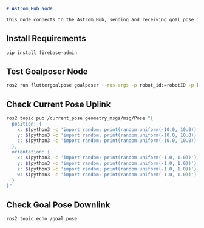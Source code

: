 ```markdown
# Astrom Hub Node

This node connects to the Astrom Hub, sending and receiving goal pose data. The Hive manager sends out goal poses to the robots, and users can also view/send poses.
```

## Install Requirements

```bash
pip install firebase-admin
```

## Test Goalposer Node

```bash
ros2 run fluttergoalpose goalposer --ros-args -p robot_id:=robotID -p key_path:=keyPath
```

## Check Current Pose Uplink

```bash
ros2 topic pub /current_pose geometry_msgs/msg/Pose "{
  position: {
    x: $(python3 -c 'import random; print(random.uniform(-10.0, 10.0))'),
    y: $(python3 -c 'import random; print(random.uniform(-10.0, 10.0))'),
    z: $(python3 -c 'import random; print(random.uniform(-10.0, 10.0))')
  },
  orientation: {
    x: $(python3 -c 'import random; print(random.uniform(-1.0, 1.0))'),
    y: $(python3 -c 'import random; print(random.uniform(-1.0, 1.0))'),
    z: $(python3 -c 'import random; print(random.uniform(-1.0, 1.0))'),
    w: $(python3 -c 'import random; print(random.uniform(-1.0, 1.0))')
  }
}"
```

## Check Goal Pose Downlink

```bash
ros2 topic echo /goal_pose
```